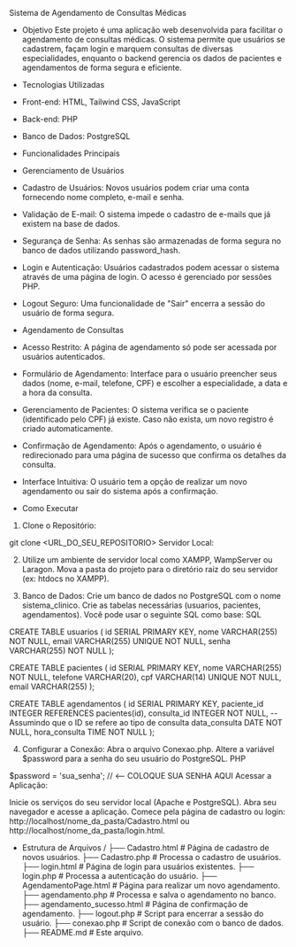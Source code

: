Sistema de Agendamento de Consultas Médicas
- Objetivo
Este projeto é uma aplicação web desenvolvida para facilitar o agendamento de consultas médicas. O sistema permite que usuários se cadastrem, façam login e marquem consultas de diversas especialidades, enquanto o backend gerencia os dados de pacientes e agendamentos de forma segura e eficiente.

- Tecnologias Utilizadas
- Front-end: HTML, Tailwind CSS, JavaScript
- Back-end: PHP
- Banco de Dados: PostgreSQL

- Funcionalidades Principais
- Gerenciamento de Usuários
- Cadastro de Usuários: Novos usuários podem criar uma conta fornecendo nome completo, e-mail e senha.
- Validação de E-mail: O sistema impede o cadastro de e-mails que já existem na base de dados.
- Segurança de Senha: As senhas são armazenadas de forma segura no banco de dados utilizando password_hash.
- Login e Autenticação: Usuários cadastrados podem acessar o sistema através de uma página de login. O acesso é gerenciado por sessões PHP.
- Logout Seguro: Uma funcionalidade de "Sair" encerra a sessão do usuário de forma segura.

- Agendamento de Consultas
- Acesso Restrito: A página de agendamento só pode ser acessada por usuários autenticados.
- Formulário de Agendamento: Interface para o usuário preencher seus dados (nome, e-mail, telefone, CPF) e escolher a especialidade, a data e a hora da consulta.
- Gerenciamento de Pacientes: O sistema verifica se o paciente (identificado pelo CPF) já existe. Caso não exista, um novo registro é criado automaticamente.
- Confirmação de Agendamento: Após o agendamento, o usuário é redirecionado para uma página de sucesso que confirma os detalhes da consulta.
- Interface Intuitiva: O usuário tem a opção de realizar um novo agendamento ou sair do sistema após a confirmação.


- Como Executar

1. Clone o Repositório:

git clone <URL_DO_SEU_REPOSITORIO>
Servidor Local:

2. Utilize um ambiente de servidor local como XAMPP, WampServer ou Laragon.
Mova a pasta do projeto para o diretório raiz do seu servidor (ex: htdocs no XAMPP).

3. Banco de Dados:
Crie um banco de dados no PostgreSQL com o nome sistema_clinico.
Crie as tabelas necessárias (usuarios, pacientes, agendamentos). Você pode usar o seguinte SQL como base:
SQL

CREATE TABLE usuarios (
    id SERIAL PRIMARY KEY,
    nome VARCHAR(255) NOT NULL,
    email VARCHAR(255) UNIQUE NOT NULL,
    senha VARCHAR(255) NOT NULL
);

CREATE TABLE pacientes (
    id SERIAL PRIMARY KEY,
    nome VARCHAR(255) NOT NULL,
    telefone VARCHAR(20),
    cpf VARCHAR(14) UNIQUE NOT NULL,
    email VARCHAR(255)
);

CREATE TABLE agendamentos (
    id SERIAL PRIMARY KEY,
    paciente_id INTEGER REFERENCES pacientes(id),
    consulta_id INTEGER NOT NULL, -- Assumindo que o ID se refere ao tipo de consulta
    data_consulta DATE NOT NULL,
    hora_consulta TIME NOT NULL
);

4. Configurar a Conexão:
Abra o arquivo Conexao.php.
Altere a variável $password para a senha do seu usuário do PostgreSQL.
PHP

$password = 'sua_senha'; // <-- COLOQUE SUA SENHA AQUI
Acessar a Aplicação:

Inicie os serviços do seu servidor local (Apache e PostgreSQL).
Abra seu navegador e acesse a aplicação. Comece pela página de cadastro ou login: http://localhost/nome_da_pasta/Cadastro.html ou http://localhost/nome_da_pasta/login.html.

- Estrutura de Arquivos
/
├── Cadastro.html         # Página de cadastro de novos usuários.
├── Cadastro.php          # Processa o cadastro de usuários.
├── login.html            # Página de login para usuários existentes.
├── login.php             # Processa a autenticação do usuário.
├── AgendamentoPage.html  # Página para realizar um novo agendamento.
├── agendamento.php       # Processa e salva o agendamento no banco.
├── agendamento_sucesso.html # Página de confirmação de agendamento.
├── logout.php            # Script para encerrar a sessão do usuário.
├── conexao.php           # Script de conexão com o banco de dados.
├── README.md             # Este arquivo.
